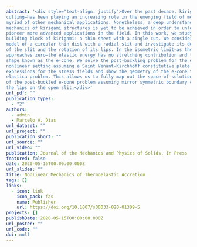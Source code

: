 ```yaml
---
abstract: '<div style="text-align: justify">Over the past decade, kirigami—the Japanese art of paper
cutting—has been playing an increasing role in the emerging field of mechanical metamatertials and a
myriad of other mechanical applications. Nonetheless, a deep understanding of the mathematics and
mechanics of kirigami structures is yet to be achieved in order to unlock their full potential to
pioneer more advanced applications in the field. In this work, we study the most fundamental geometric
building block of kirigami: a thin sheet with a single cut. We consider a reduced two-dimensional plate
model of a circular thin disk with a radial slit and investigate its deformation following the opening
of the slit and the rotation of its lips. In the isometric limit—as the thickness of the disk
approaches zero—the elastic energy has no stretching contribution and the thin sheet takes a conical
shape known as the e-cone. We solve the post-buckling problem for the e-cone in the geometrically
nonlinear setting assuming a Saint Venant-Kirchhoff constitutive plate model; we find closed-form
expressions for the stress fields and show the geometry of the e-cone to be governed by the spherical
elastica problem. This allows us to fully map out the space of solutions and investigate the stability
of the post-buckled e-cone problem assuming mirror symmetric boundary conditions on the rotation of
the lips on the open slit.</div>'
url_pdf: ""
publication_types:
  - "2"
authors:
  - admin
  - Marcelo A. Dias
url_dataset: ""
url_project: ""
publication_short: ""
url_source: ""
url_video: ""
publication: Journal of the Mechanics and Physics of Solids, In Press
featured: false
date: 2020-05-15T00:00:00.000Z
url_slides: ""
title: Nonlinear Mechanics of Thermoelastic Accretion
tags: []
links:
  - icon: link
    icon_pack: fas
    name: Publisher
    url: https://doi.org/10.1007/s00033-020-01309-5
projects: []
publishDate: 2020-05-15T00:00:00.000Z
url_poster: ""
url_code: ""
doi: null
---
```

